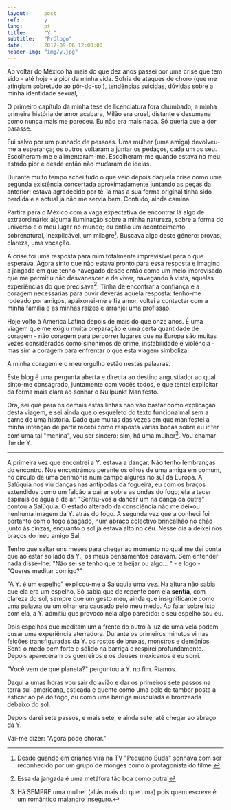 ```yaml
---
layout:     post
ref:		y
lang: 		pt
title:      "Y."
subtitle:   "Prólogo"
date:       2017-09-06 12:00:00
header-img: "img/y.jpg"
---
```


Ao voltar do México há mais do que dez anos passei por uma crise que tem sido - até hoje - a pior da minha vida. Sofria de ataques de choro (que me atingiam sobretudo ao pôr-do-sol), tendências suicidas, dúvidas sobre a minha identidade sexual, ...

O primeiro capítulo da minha tese de licenciatura fora chumbado, a minha primeira história de amor acabara, Milão era cruel, distante e desumana como nunca mais me pareceu. Eu não era mais nada. Só queria que a dor parasse.

Fui salvo por um punhado de pessoas. Uma mulher (uma amiga) devolveu-me a esperança; os outros voltaram a juntar os pedaços, cada um os seu. Escolheram-me e alimentaram-me. Escolheram-me quando estava no meu estado pior e desde então não mudaram de ideias.

Durante muito tempo achei tudo o que veio depois daquela crise como uma segunda existência concertada aproximadamente juntando as peças da anterior: estava agradecido por tê-la mas a sua forma original tinha sido perdida e a actual já não me servia bem. Contudo, ainda camina. 

Partira para o México com a vaga expectativa de encontrar lá algo de extraordinário: alguma iluminação sobre a minha natureza, sobre a forma do universo e o meu lugar no mundo; ou então um acontecimento sobrenatural, inexplicável, um milagre[^1]. Buscava algo deste género: provas, clareza, uma vocação.

A crise foi uma resposta para mim totalmente imprevisível para o que esperava. Agora sinto que não estava pronto para essa resposta e imagino a jangada em que tenho navegado desde então como um meio improvisado que me permitiu não desvanescer e de viver, navegando à vista, aquelas experiências do que precisava[^2]. Tinha de encontrar a confiança e a coragem necessárias para ouvir deverás aquela resposta: tenho-me rodeado por amigos, apaixonei-me e fiz amor, voltei a contactar com a minha família e as minhas raízes e arranjei uma profissão.

Hoje volto à América Latina depois de mais do que onze anos. É uma viagem que me exigiu muita preparação e uma certa quantidade de coragem - não coragem para percorrer lugares que na Europa são muitas vezes considerados como sinónimos de crime, instabilidade e violência - mas sim a coragem para enfrentar o que esta viagem simboliza.

A minha coragem e o meu orgulho estão nestas palavras.

Este blog é uma pergunta aberta e directa ao destino angustiador ao qual sinto-me consagrado, juntamente com vocês todos, e que tentei explicitar da forma mais clara ao sonhar o Nullpunkt Manifesto.

Ora, sei que para os demais estas linhas não vão bastar como explicação desta viagem, e sei ainda que o esqueleto do texto funciona mal sem a carne de uma história. Dado que muitas das vezes em que manifestei a minha intenção de partir recebi como resposta várias bocas sobre eu ir ter com uma tal "menina", vou ser sincero: sim, há uma mulher[^3]. Vou chamar-lhe de Y.

***

A primeira vez que encontrei a Y. estava a dançar. Não tenho lembranças do encontro. Nos encontrámos perante os olhos de uma amiga em comum, no círculo de uma cerimónia num campo algures no sul da Europa.
A Salúquia nos viu danças nas antípodas da fogueira, eu com os braços extendidos como um falcão a pairar sobre as ondas do fogo; ela a tecer espiráis de água e de ar. "Sentiu-vos a dançar um na dança da outra" contou a Salúquia.
O estado alterado da consciência não me deixou nenhuma imagem da Y. atrás do fogo. A segunda vez que a conheci foi portanto com o fogo apagado, num abraço colectivo brincalhão no chão junto às cinzas, enquanto o sol já estava alto no céu. Nesse dia a deixei nos braços do meu amigo Sal.

Tenho que saltar uns meses para chegar ao momento no qual me dei conta que ao estar ao lado da Y., os meus pensamentos paravam. Sem entender nada disse-lhe: "Não sei se tenho que te beijar ou algo... " - e logo - "Queres meditar comigo?"

"A Y. é um espelho" explicou-me a Salúquia uma vez. Na altura não sabia que ela era um espelho. Só sabia que de repente com ela **sentia**, com clareza do sol, sempre que um gesto meu, ainda que insignificante como uma palavra ou um olhar era causado pelo meu medo. Ao falar sobre isto com ela, a Y. admitiu que provoco nela algo parecido: o seu espelho sou eu.

Dois espelhos que meditam um a frente do outro à luz de uma vela podem cusar uma experiência aterradora. Durante os primeiros minutos vi nas feições transfiguradas da Y. os rostos de bruxas, monstros e demónios. Senti o medo bem forte e sólido na barriga e respirei profundamente. Depois apareceram os guerreiros e os deuses mexicanos e eu sorri.

"Você vem de que planeta?" perguntou a Y. no fim. Ríamos.

Daqui a umas horas vou sair do avião e dar os primeiros sete passos na terra sul-americana, esticada e quente como uma pele de tambor posta a esticar ao pé do fogo, ou como uma barriga musculada e bronzeada debaixo do sol.

Depois darei sete passos, e mais sete, e ainda sete, até chegar ao abraço da Y.

Vai-me dizer: "Agora pode chorar."

[^1]: Desde quando em criança vira na TV "Pequeno Buda" sonhava com ser reconhecido por um grupo de monges como o protagonista do filme.

[^2]: Essa da jangada é uma metáfora tão boa como outra.

[^3]: Há SEMPRE uma mulher (aliás mais do que uma) pois quem escreve é um romântico malandro inseguro.
